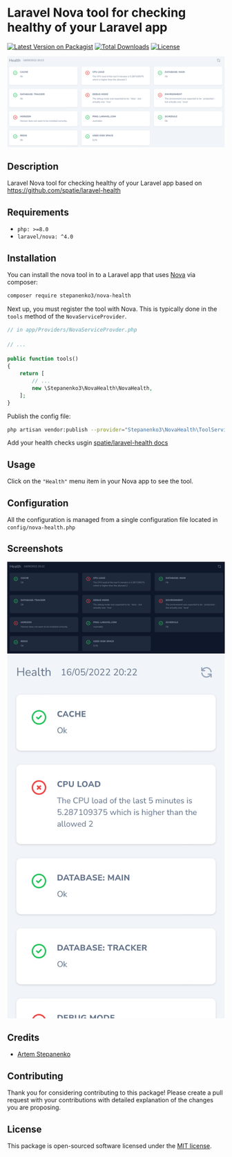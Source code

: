 # Laravel Nova tool for checking healthy of your Laravel app

[![Latest Version on Packagist](https://img.shields.io/packagist/v/stepanenko3/nova-health.svg?style=flat-square)](https://packagist.org/packages/stepanenko3/nova-health)
[![Total Downloads](https://img.shields.io/packagist/dt/stepanenko3/nova-health.svg?style=flat-square)](https://packagist.org/packages/stepanenko3/nova-health)
[![License](https://poser.pugx.org/stepanenko3/nova-health/license)](https://packagist.org/packages/stepanenko3/nova-health)

![screenshot of tool](screenshots/tool.png)

## Description

Laravel Nova tool for checking healthy of your Laravel app based on https://github.com/spatie/laravel-health

## Requirements

- `php: >=8.0`
- `laravel/nova: ^4.0`

## Installation

You can install the nova tool in to a Laravel app that uses [Nova](https://nova.laravel.com) via composer:

```bash
composer require stepanenko3/nova-health
```

Next up, you must register the tool with Nova. This is typically done in the `tools` method of the `NovaServiceProvider`.

```php
// in app/Providers/NovaServiceProvder.php

// ...

public function tools()
{
    return [
        // ...
        new \Stepanenko3\NovaHealth\NovaHealth,
    ];
}
```

Publish the config file:

``` bash
php artisan vendor:publish --provider="Stepanenko3\NovaHealth\ToolServiceProvider"
```

Add your health checks usgin [spatie/laravel-health docs](https://spatie.be/docs/laravel-health/v1/basic-usage/registering-your-first-check)

## Usage

Click on the `"Health"` menu item in your Nova app to see the tool.

## Configuration

All the configuration is managed from a single configuration file located in `config/nova-health.php`

## Screenshots

![screenshot of tool](screenshots/tool-dark.png)
![screenshot of tool](screenshots/tool-mobile.png)

## Credits

- [Artem Stepanenko](https://github.com/stepanenko3)

## Contributing

Thank you for considering contributing to this package! Please create a pull request with your contributions with detailed explanation of the changes you are proposing.

## License

This package is open-sourced software licensed under the [MIT license](LICENSE.md).
